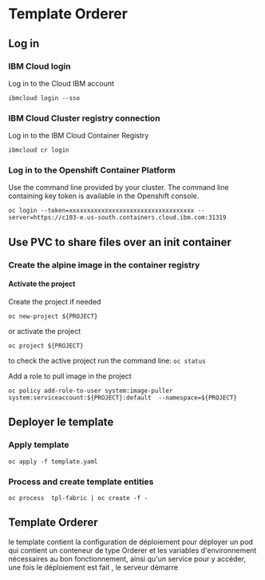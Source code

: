 # Template Orderer

## Log in

### IBM Cloud login
Log in to the Cloud IBM account 

`ibmcloud login --sso`

### IBM Cloud Cluster registry connection
Log in to the IBM Cloud Container Registry

`ibmcloud cr login`

### Log in to the Openshift Container Platform
Use the command line provided by your cluster. The command line containing key token is available in the Openshift console.

`oc login --token=xxxxxxxxxxxxxxxxxxxxxxxxxxxxxxxxxxx --server=https://c103-e.us-south.containers.cloud.ibm.com:31319`

## Use PVC to share files over an init container

### Create the alpine image in the container registry  

#### Activate the project
Create the project if needed

 `oc new-project ${PROJECT}`

or activate the project

`oc project ${PROJECT}`

to check the active project run the command line: `oc status`

Add a role to pull image in the project

`oc policy add-role-to-user system:image-puller system:serviceaccount:${PROJECT}:default  --namespace=${PROJECT}`

## Deployer le template 
### Apply template

`oc apply -f template.yaml`

### Process and create template entities
`oc process  tpl-fabric | oc create -f -`

## Template Orderer

le template contient la configuration de déploiement pour déployer un pod qui contient un conteneur de type Orderer et les variables d'environnement nécessaires au bon fonctionnement, ainsi qu'un service pour y accéder,
une fois le déploiement est fait , le serveur démarre